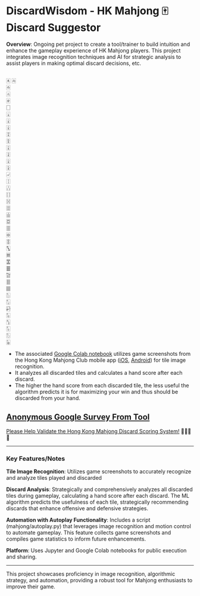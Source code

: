 # DiscardWisdom - HK Mahjong 🀄 Discard Suggestor 
__Overview__: Ongoing pet project to create a tool/trainer to build intuition and enhance the gameplay experience of HK Mahjong players. This project integrates image recognition techniques and AI for strategic analysis to assist players in making optimal discard decisions, etc.

## 

🀀
🀁	
🀂	
🀃	
🀅	
🀆	
🀇	
🀈	
🀉	
🀊	
🀋	
🀌	
🀍	
🀎	
🀏	
🀐	
🀑	
🀒	
🀓	
🀔	
🀕	
🀖	
🀗	
🀘	
🀙	
🀚	
🀛	
🀜	
🀝	
🀞	
🀟	
🀠	
🀡	
🀢	
🀣	
🀤	
🀥	
🀦	
🀧	
🀨	
🀩	



- The associated [Google Colab notebook](https://github.com/eric-r-xu/DiscardWisdom/blob/main/DiscardWisdom.ipynb) utilizes game screenshots from the Hong Kong Mahjong Club mobile app ([iOS](https://apps.apple.com/us/app/hong-kong-mahjong-club/id488514298), [Android](https://play.google.com/store/apps/details?id=com.recax.mjclub&hl=en_US)) for tile image recognition. 
- It analyzes all discarded tiles and calculates a hand score after each discard. 
- The higher the hand score from each discarded tile, the less useful the algorithm predicts it is for maximizing your win and thus should be discarded from your hand.



## [Anonymous Google Survey From Tool](https://forms.gle/p1MEc6aR4XaoHGoT8)

[Please Help Validate the Hong Kong Mahjong Discard Scoring System!](https://forms.gle/p1MEc6aR4XaoHGoT8)  🙏🙏🙏🙏


---



### Key Features/Notes

__Tile Image Recognition__: Utilizes game screenshots to accurately recognize and analyze tiles played and discarded

__Discard Analysis__: Strategically and comprehensively analyzes all discarded tiles during gameplay, calculating a hand score after each discard. The ML algorithm predicts the usefulness of each tile, strategically recommending discards that enhance offensive and defensive strategies.

__Automation with Autoplay Functionality__: Includes a script (mahjong/autoplay.py) that leverages image recognition and motion control to automate gameplay. This feature collects game screenshots and compiles game statistics to inform future enhancements.

__Platform__: Uses Jupyter and Google Colab notebooks for public execution and sharing.

---

This project showcases proficiency in image recognition, algorithmic strategy, and automation, providing a robust tool for Mahjong enthusiasts to improve their game.


